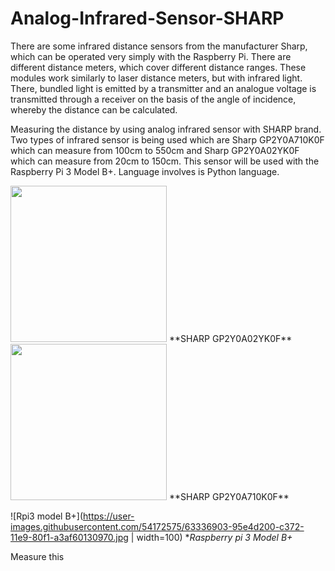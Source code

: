 # Analog-Infrared-Sensor-SHARP
There are some infrared distance sensors from the manufacturer Sharp, which can be operated very simply with the Raspberry Pi. There are different distance meters, which cover different distance ranges. These modules work similarly to laser distance meters, but with infrared light. There, bundled light is emitted by a transmitter and an analogue voltage is transmitted through a receiver on the basis of the angle of incidence, whereby the distance can be calculated.

Measuring the distance by using analog infrared sensor with SHARP brand. Two types of infrared sensor is being used which are Sharp GP2Y0A710K0F which can measure from 100cm to 550cm and  Sharp GP2Y0A02YK0F which can measure from 20cm to 150cm. This sensor will be used with the Raspberry Pi 3 Model B+. Language involves is Python language.

<img src="https://user-images.githubusercontent.com/54172575/63335910-c9266180-c370-11e9-8ed4-ffd122402ad4.jpg" height="250">
**SHARP GP2Y0A02YK0F**

<img src="https://user-images.githubusercontent.com/54172575/63336549-e6a7fb00-c371-11e9-92f0-e494929007bf.jpg" height="250">
**SHARP GP2Y0A710K0F**

![Rpi3 model B+](https://user-images.githubusercontent.com/54172575/63336903-95e4d200-c372-11e9-80f1-a3af60130970.jpg | width=100)
**Raspberry pi 3 Model B+*

Measure this
